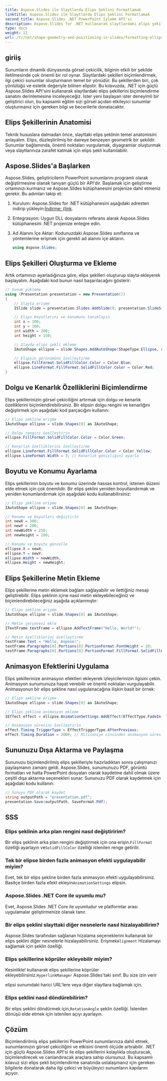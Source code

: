 ```yaml
---
title: Aspose.Slides ile Slaytlarda Elips Şeklini Formatlamak
linktitle: Aspose.Slides ile Slaytlarda Elips Şeklini Formatlamak
second_title: Aspose.Slides .NET PowerPoint İşleme API'si
description: Aspose.Slides for .NET kullanarak slaytlardaki elips şekillerini nasıl formatlayacağınızı öğrenin. Bu adım adım kılavuz, kod örnekleri sağlar ve SSS'lerin yanıtlarını verir.
type: docs
weight: 11
url: /tr/net/shape-geometry-and-positioning-in-slides/formatting-ellipse-shape/
---
```


## giriiş

Sunumların dinamik dünyasında görsel çekicilik, bilginin etkili bir şekilde iletilmesinde çok önemli bir rol oynar. Slaytlardaki şekilleri biçimlendirmek, ilgi çekici sunumlar oluşturmanın temel bir yönüdür. Bu şekillerden biri, çok yönlülüğü ve estetik değeriyle bilinen elipstir. Bu kılavuzda, .NET için güçlü Aspose.Slides API'sini kullanarak slaytlardaki elips şekillerini biçimlendirme sanatını derinlemesine inceleyeceğiz. İster yeni başlayan ister deneyimli bir geliştirici olun, bu kapsamlı eğitim sizi görsel açıdan etkileyici sunumlar oluşturmanız için gereken bilgi ve becerilerle donatacaktır.

## Elips Şekillerinin Anatomisi

Teknik hususlara dalmadan önce, slayttaki elips şeklinin temel anatomisini anlayalım. Elips, düzleştirilmiş bir daireye benzeyen geometrik bir şekildir. Sunumlar bağlamında, önemli noktaları vurgulamak, diyagramlar oluşturmak veya slaytlarınıza zarafet katmak için elips şekli kullanılabilir.

## Aspose.Slides'a Başlarken

Aspose.Slides, geliştiricilerin PowerPoint sunumlarını programlı olarak değiştirmesine olanak tanıyan güçlü bir API'dir. Başlamak için geliştirme ortamınızı kurmanız ve Aspose.Slides kütüphanesini projenize dahil etmeniz gerekir. Bu adımları takip et:

1.  Kurulum: Aspose.Slides for .NET kütüphanesini aşağıdaki adresten indirip yükleyin:[İndirme: {link](https://releases.aspose.com/slides/net/).

2. Entegrasyon: Uygun DLL dosyalarını referans alarak Aspose.Slides kütüphanesini .NET projenize entegre edin.

3. Ad Alanını İçe Aktar: Kodunuzdaki Aspose.Slides sınıflarına ve yöntemlerine erişmek için gerekli ad alanını içe aktarın.
   
   ```csharp
   using Aspose.Slides;
   ```

## Elips Şekilleri Oluşturma ve Ekleme

Artık ortamınızı ayarladığınıza göre, elips şekilleri oluşturup slayta ekleyerek başlayalım. Aşağıdaki kod bunun nasıl başarılacağını gösterir:

```csharp
// Sunum yükleme
using (Presentation presentation = new Presentation())
{
    // Slayta erişme
    ISlide slide = presentation.Slides.AddSlide(0, presentation.SlideSize);

    // Elips boyutlarını ve konumunu tanımlayın
    int x = 100;
    int y = 100;
    int width = 200;
    int height = 150;

    // Slayda elips şekli ekleme
    IAutoShape ellipse = slide.Shapes.AddAutoShape(ShapeType.Ellipse, x, y, width, height);

    // Elipsin görünümünü özelleştirme
    ellipse.FillFormat.SolidFillColor.Color = Color.Blue;
    ellipse.LineFormat.FillFormat.SolidFillColor.Color = Color.Red;
}
```

## Dolgu ve Kenarlık Özelliklerini Biçimlendirme

Elips şekillerinizin görsel çekiciliğini artırmak için dolgu ve kenarlık özelliklerini biçimlendirebilirsiniz. Bir elipsin dolgu rengini ve kenarlığını değiştirmek için aşağıdaki kod parçacığını kullanın:

```csharp
// Elips şekline erişme
IAutoShape ellipse = slide.Shapes[0] as IAutoShape;

// Dolgu rengini özelleştirin
ellipse.FillFormat.SolidFillColor.Color = Color.Green;

// Kenarlık özelliklerini özelleştirme
ellipse.LineFormat.FillFormat.SolidFillColor.Color = Color.Yellow;
ellipse.LineFormat.Width = 3; // Kenarlık genişliğini ayarla
```

## Boyutu ve Konumu Ayarlama

Elips şekillerinin boyutu ve konumu üzerinde hassas kontrol, istenen düzeni elde etmek için çok önemlidir. Bir elips şeklini yeniden boyutlandırmak ve yeniden konumlandırmak için aşağıdaki kodu kullanabilirsiniz:

```csharp
// Elips şekline erişme
IAutoShape ellipse = slide.Shapes[0] as IAutoShape;

// Konumu ve boyutları değiştirin
int newX = 300;
int newY = 200;
int newWidth = 250;
int newHeight = 180;

// Konumu ve boyutu güncelle
ellipse.X = newX;
ellipse.Y = newY;
ellipse.Width = newWidth;
ellipse.Height = newHeight;
```

## Elips Şekillerine Metin Ekleme

Elips şekillerine metin eklemek bağlam sağlayabilir ve ilettiğiniz mesajı geliştirebilir. Elips şeklinin içine nasıl metin ekleyebileceğiniz ve biçimlendirebileceğiniz aşağıda açıklanmıştır:

```csharp
// Elips şekline erişme
IAutoShape ellipse = slide.Shapes[0] as IAutoShape;

// Metin çerçevesi ekle
ITextFrame textFrame = ellipse.AddTextFrame("Hello, World!");

// Metin özelliklerini özelleştirme
textFrame.Text = "Hello, Aspose!";
textFrame.Paragraphs[0].Portions[0].PortionFormat.FontHeight = 20;
textFrame.Paragraphs[0].Portions[0].PortionFormat.FillFormat.SolidFillColor.Color = Color.White;
```

## Animasyon Efektlerini Uygulama

Elips şekillerinize animasyon efektleri ekleyerek izleyicilerinizin ilgisini çekin. Animasyon sunumunuza hayat verebilir ve önemli noktaları vurgulayabilir. Animasyonun bir elips şekline nasıl uygulanacağına ilişkin basit bir örnek:

```csharp
// Elips şekline erişme
IAutoShape ellipse = slide.Shapes[0] as IAutoShape;

// Elips şekline animasyon ekleme
IEffect effect = ellipse.AnimationSettings.AddEffect(EffectType.FadeIn);

// Animasyon süresini özelleştirin
effect.Timing.TriggerType = EffectTriggerType.AfterPrevious;
effect.Timing.Duration = 2000; // Milisaniye cinsinden animasyon süresi
```

## Sununuzu Dışa Aktarma ve Paylaşma

Sununuzu biçimlendirilmiş elips şekilleriyle hazırladıktan sonra çalışmanızı paylaşmanın zamanı geldi. Aspose.Slides, sunumunuzu PDF, görüntü formatları ve hatta PowerPoint dosyaları olarak kaydetme dahil olmak üzere çeşitli dışa aktarma seçenekleri sunar. Sununuzu PDF olarak kaydetmek için aşağıdaki kodu kullanın:

```csharp
// Sunuyu PDF olarak kaydet
string outputPath = "presentation.pdf";
presentation.Save(outputPath, SaveFormat.Pdf);
```

## SSS

### Elips şeklinin arka plan rengini nasıl değiştiririm?
 Bir elips şeklinin arka plan rengini değiştirmek için ona erişin.`FillFormat` özelliği ayarlayın ve`SolidFillColor` özelliği istenilen renge getirilir.

### Tek bir elipse birden fazla animasyon efekti uygulayabilir miyim?
Evet, tek bir elips şekline birden fazla animasyon efekti uygulayabilirsiniz. Basitçe birden fazla efekt ekleyin`AnimationSettings` elipsin.

### Aspose.Slides .NET Core ile uyumlu mu?
Evet, Aspose.Slides .NET Core ile uyumludur ve platformlar arası uygulamalar geliştirmenize olanak tanır.

### Bir elips şeklini slayttaki diğer nesnelerle nasıl hizalayabilirim?
 Aspose.Slides tarafından sağlanan hizalama seçeneklerini kullanarak bir elips şeklini diğer nesnelerle hizalayabilirsiniz. Erişmek`Alignment` Hizalamayı sağlamak için şeklin özelliği.

### Elips şekillerine köprüler ekleyebilir miyim?
 Kesinlikle! kullanarak elips şekillerine köprüler ekleyebilirsiniz.`HyperlinkManager` Aspose.Slides'taki sınıf. Bu size izin verir

 elipsi sunumdaki harici URL'lere veya diğer slaytlara bağlamak için.

### Elips şeklini nasıl döndürebilirim?
 Bir elips şeklini döndürmek için,`RotationAngle` şeklin özelliği. İstenilen dönüşü elde etmek için istenilen açıyı ayarlayın.

## Çözüm

Biçimlendirilmiş elips şekillerini PowerPoint sunumlarınıza dahil etmek, sunumlarınızın görsel çekiciliğini ve etkisini önemli ölçüde artırabilir. .NET için güçlü Aspose.Slides API'si ile elips şekillerini kolaylıkla oluşturacak, biçimlendirecek ve canlandıracak araçlara sahip olursunuz. Bu kapsamlı kılavuz sizi elips şekli biçimlendirme sanatında ustalaşmanız için gereken bilgilerle donatarak daha ilgi çekici ve büyüleyici sunumların kapılarını açıyor.